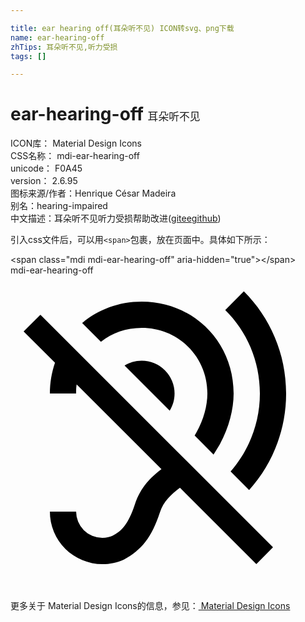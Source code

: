 ```yaml
---

title: ear hearing off(耳朵听不见) ICON转svg、png下载
name: ear-hearing-off
zhTips: 耳朵听不见,听力受损
tags: []

---
```


# ear-hearing-off  <small style="font-size: 60%;font-weight: 100">耳朵听不见</small>


<div class="detail-page">
<p>
<span>
ICON库：
<span class="badge-secondary badge">Material Design Icons</span> 
</span>
<br/>
<span>
CSS名称：
<span class="badge-secondary badge">mdi-ear-hearing-off</span> 
</span>
<br/>
<span>
unicode：
<span class="badge-secondary badge">F0A45</span> 
<copy-btn content='F0A45' btn-title=""></copy-btn>
<copy-btn :content='String.fromCodePoint(parseInt("F0A45", 16))' btn-title="复制U"></copy-btn>
</span>
<br/>
<span>
version：
<span class="badge-secondary badge">2.6.95</span> 
</span>
<br/>
<span>图标来源/作者：<span class="badge-light badge">Henrique César Madeira</span></span> 
<br/>
<span>别名：<span class="badge-light badge">hearing-impaired</span></span><br/><span class="zh-detail">中文描述：<span class="badge-primary badge">耳朵听不见</span><span class="badge-primary badge">听力受损</span><span class="help-link"><span>帮助改进</span>(<a href="https://gitee.com/liuwave/icon-helper/edit/master/json/material/ear-hearing-off.json" target="_blank" rel="noopener noreferrer">gitee</a><a href="https://github.com/liuwave/icon-helper/edit/master/json/material/ear-hearing-off.json" target="_blank" rel="noopener noreferrer">github</a></span>)</span><br/>
</p>
</div>
<div class="alert alert-dark">
  <i class="mdi mdi-ear-hearing-off mdi-48px"></i>
  <i class="mdi mdi-ear-hearing-off mdi-36px"></i>
  <i class="mdi mdi-ear-hearing-off mdi-24px"></i>
  <i class="mdi mdi-ear-hearing-off mdi-18px"></i>
</div>
<div>
  <p>引入css文件后，可以用<code>&lt;span&gt;</code>包裹，放在页面中。具体如下所示：    
  </p>
  <div class="alert alert-primary" style="font-size: 14px">
    &lt;span class="mdi mdi-ear-hearing-off" aria-hidden="true"&gt;&lt;/span&gt;
    <copy-btn content='<span class="mdi mdi-ear-hearing-off" aria-hidden="true"></span>'></copy-btn>
  </div>
  <div class="alert alert-secondary">
    <i class="mdi mdi-ear-hearing-off"
    style="font-size: 24px"
    aria-hidden="true"></i> mdi-ear-hearing-off
    <copy-btn content="mdi-ear-hearing-off" btn-title="复制图标名称"></copy-btn>
  </div>
</div>
<div id="svg" class="svg-wrap">
<svg xmlns="http://www.w3.org/2000/svg" viewBox="0 0 24 24"><path d="M1,4.27L2.28,3L20,20.72L18.73,22L12.91,16.18C12.19,16.74 11.67,17.19 11.37,18.1C10.77,19.92 10,20.94 8.64,21.65C8.13,21.88 7.57,22 7,22A4,4 0 0,1 3,18H5A2,2 0 0,0 7,20C7.29,20 7.56,19.94 7.76,19.85C8.47,19.5 8.97,18.97 9.47,17.47C9.91,16.12 10.69,15.39 11.5,14.76L5.04,8.31C5,8.54 5,8.77 5,9H3C3,8.17 3.14,7.39 3.39,6.66L1,4.27M14.18,11.94C14.71,11 15,9.93 15,9C15,6.2 12.8,4 10,4C8.81,4 7.74,4.39 6.89,5.06L5.46,3.63C6.67,2.61 8.25,2 10,2C13.93,2 17,5.07 17,9C17,10.26 16.62,11.65 15.93,12.9L15.47,13.65L14.03,12.2L14.18,11.94M16.36,2.64L17.78,1.22C19.77,3.21 21,5.96 21,9C21,11.83 19.93,14.41 18.18,16.36L16.77,14.94C18.15,13.36 19,11.28 19,9C19,6.5 18,4.26 16.36,2.64M12.5,9C12.5,9.5 12.36,9.93 12.13,10.31L8.69,6.87C9.07,6.64 9.5,6.5 10,6.5A2.5,2.5 0 0,1 12.5,9Z" /></svg>
</div>
<detail full-name='mdi-ear-hearing-off'></detail>
    
<div><p>更多关于 Material Design Icons的信息，参见：<a target="_blank" href="https://iconhelper.cn/material.html"> Material Design Icons</a>
</p></div>
